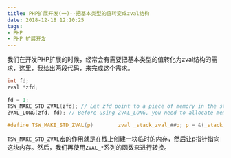 ```yaml
---
title: PHP扩展开发(一)--把基本类型的值转变成zval结构
date: 2018-12-18 12:10:25
tags:
- PHP
- PHP 扩展开发
---
```


我们在开发PHP扩展的时候，经常会有需要把基本类型的值转化为zval结构的需求，这里，我给出两段代码，来完成这个需求。

```c
int fd;
zval *zfd;

fd = 1;
TSW_MAKE_STD_ZVAL(zfd); // Let zfd point to a piece of memory in the stack
ZVAL_LONG(zfd, fd); // Before using ZVAL_LONG, you need to allocate memory first.
```

```c
#define TSW_MAKE_STD_ZVAL(p)		zval _stack_zval_##p; p = &(_stack_zval_##p)
```

`TSW_MAKE_STD_ZVAL`宏的作用就是在栈上创建一块临时的内存，然后让p指针指向这块内存。然后，我们再使用`ZVAL_*`系列的函数来进行转换。